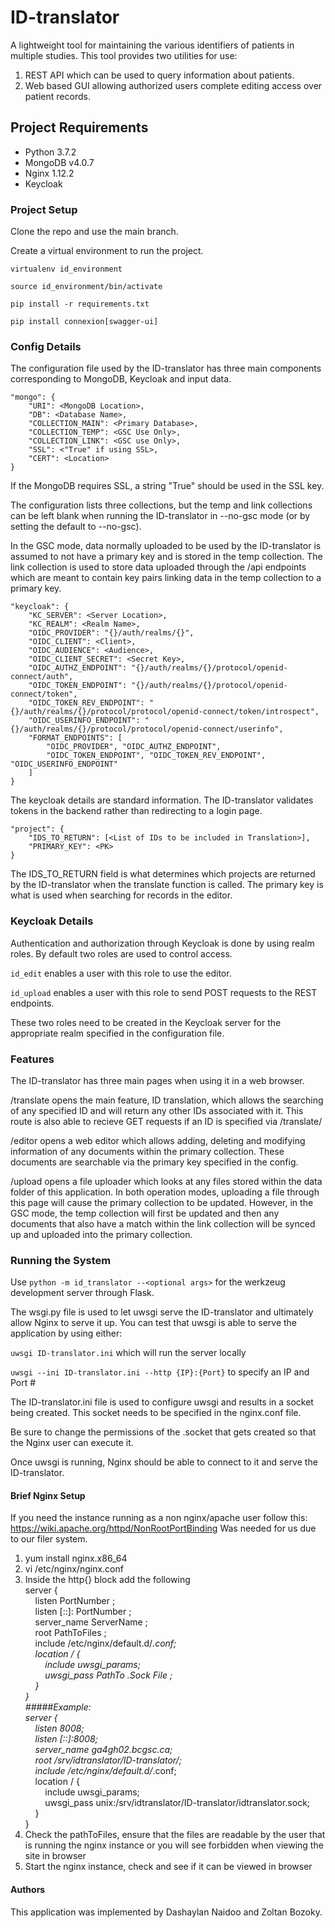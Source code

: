 # ID-translator
A lightweight tool for maintaining the various identifiers of patients in multiple studies. This 
tool provides two utilities for use:
1. REST API which can be used to query information about patients.
2. Web based GUI allowing authorized users complete editing access over patient records.

## Project Requirements
* Python 3.7.2
* MongoDB v4.0.7
* Nginx 1.12.2
* Keycloak


### Project Setup

Clone the repo and use the main branch.

Create a virtual environment to run the project.

    virtualenv id_environment

    source id_environment/bin/activate

    pip install -r requirements.txt

    pip install connexion[swagger-ui]
    
### Config Details
The configuration file used by the ID-translator has three main components corresponding to MongoDB, Keycloak
and input data.

    "mongo": {
        "URI": <MongoDB Location>,
        "DB": <Database Name>,
        "COLLECTION_MAIN": <Primary Database>,
        "COLLECTION_TEMP": <GSC Use Only>,
        "COLLECTION_LINK": <GSC use Only>,
        "SSL": <"True" if using SSL>,
        "CERT": <Location>
    }
If the MongoDB requires SSL, a string "True" should be used in the SSL key.

The configuration lists three collections, but the temp and link collections can be left blank when running
the ID-translator in --no-gsc mode (or by setting the default to --no-gsc). 

In the GSC mode, data normally uploaded to be used by the ID-translator is assumed to not have a primary key
and is stored in the temp collection. The link collection is used to store data uploaded through the /api 
endpoints which are meant to contain key pairs linking data in the temp collection to a primary key.
    
    "keycloak": {
        "KC_SERVER": <Server Location>,
        "KC_REALM": <Realm Name>,
        "OIDC_PROVIDER": "{}/auth/realms/{}",
        "OIDC_CLIENT": <Client>,
        "OIDC_AUDIENCE": <Audience>,
        "OIDC_CLIENT_SECRET": <Secret Key>,
        "OIDC_AUTHZ_ENDPOINT": "{}/auth/realms/{}/protocol/openid-connect/auth",
        "OIDC_TOKEN_ENDPOINT": "{}/auth/realms/{}/protocol/openid-connect/token",
        "OIDC_TOKEN_REV_ENDPOINT": "{}/auth/realms/{}/protocol/protocol/openid-connect/token/introspect",
        "OIDC_USERINFO_ENDPOINT": "{}/auth/realms/{}/protocol/protocol/openid-connect/userinfo",
        "FORMAT_ENDPOINTS": [
            "OIDC_PROVIDER", "OIDC_AUTHZ_ENDPOINT",
            "OIDC_TOKEN_ENDPOINT", "OIDC_TOKEN_REV_ENDPOINT", "OIDC_USERINFO_ENDPOINT"
        ]
    }

The keycloak details are standard information. The ID-translator validates tokens in the backend rather than
redirecting to a login page.

    "project": {
        "IDS_TO_RETURN": [<List of IDs to be included in Translation>],
        "PRIMARY_KEY": <PK>
    }

The IDS_TO_RETURN field is what determines which projects are returned by the ID-translator when the translate function
is called. The primary key is what is used when searching for records in the editor.

### Keycloak Details

Authentication and authorization through Keycloak is done by using realm roles. By default two roles are 
used to control access.

`id_edit` enables a user with this role to use the editor.

`id_upload` enables a user with this role to send POST requests to the REST endpoints.

These two roles need to be created in the Keycloak server for the appropriate realm specified 
in the configuration file.

### Features

The ID-translator has three main pages when using it in a web browser.

/translate opens the main feature, ID translation, which allows the searching
of any specified ID and will return any other IDs associated with it. This route is
also able to recieve GET requests if an ID is specified via /translate/<ID>

/editor opens a web editor which allows adding, deleting and modifying information
of any documents within the primary collection. These documents are searchable via
the primary key specified in the config.

/upload opens a file uploader which looks at any files stored within the data folder
of this application. In both operation modes, uploading a file through this page will
cause the primary collection to be updated. However, in the GSC mode, the temp collection
will first be updated and then any documents that also have a match within the link
collection will be synced up and uploaded into the primary collection.


### Running the System

Use `python -m id_translator --<optional args>` for the werkzeug development server through Flask.

The wsgi.py file is used to let uwsgi serve the ID-translator and ultimately 
allow Nginx to serve it up. You can test that uwsgi is able to serve the application
by using either:

`uwsgi ID-translator.ini` which will run the server locally

`uwsgi --ini ID-translator.ini --http {IP}:{Port}` to specify an IP and Port #

The ID-translator.ini file is used to configure uwsgi and results in a socket being created.
This socket needs to be specified in the nginx.conf file.

Be sure to change the permissions of the .socket that gets created so that the Nginx user
can execute it.

Once uwsgi is running, Nginx should be able to connect to it and serve the ID-translator.

#### Brief Nginx Setup

If you need the instance running as a non nginx/apache user follow this: https://wiki.apache.org/httpd/NonRootPortBinding Was needed for us due
to our filer system.
1. yum install nginx.x86_64
2. vi /etc/nginx/nginx.conf
3. Inside the http{} block add the following  
server {  
&nbsp;&nbsp;&nbsp;&nbsp;listen PortNumber ;  
&nbsp;&nbsp;&nbsp;&nbsp;listen [::]: PortNumber ;  
&nbsp;&nbsp;&nbsp;&nbsp;server_name ServerName ;  
&nbsp;&nbsp;&nbsp;&nbsp;root PathToFiles ;  
&nbsp;&nbsp;&nbsp;&nbsp;include /etc/nginx/default.d/*.conf;  
&nbsp;&nbsp;&nbsp;&nbsp;location / {  
&nbsp;&nbsp;&nbsp;&nbsp;&nbsp;&nbsp;&nbsp;&nbsp;include uwsgi_params;  
&nbsp;&nbsp;&nbsp;&nbsp;&nbsp;&nbsp;&nbsp;&nbsp;uwsgi_pass PathTo .Sock File ;  
&nbsp;&nbsp;&nbsp;&nbsp;}  
}  
#####Example:  
server {  
&nbsp;&nbsp;&nbsp;&nbsp;listen 8008;  
&nbsp;&nbsp;&nbsp;&nbsp;listen [::]:8008;  
&nbsp;&nbsp;&nbsp;&nbsp;server_name ga4gh02.bcgsc.ca;  
&nbsp;&nbsp;&nbsp;&nbsp;root /srv/idtranslator/ID-translator/;  
&nbsp;&nbsp;&nbsp;&nbsp;include /etc/nginx/default.d/*.conf;  
&nbsp;&nbsp;&nbsp;&nbsp;location / {  
&nbsp;&nbsp;&nbsp;&nbsp;&nbsp;&nbsp;&nbsp;&nbsp;include uwsgi_params;  
&nbsp;&nbsp;&nbsp;&nbsp;&nbsp;&nbsp;&nbsp;&nbsp;uwsgi_pass unix:/srv/idtranslator/ID-translator/idtranslator.sock;  
&nbsp;&nbsp;&nbsp;&nbsp;}  
}
4. Check the pathToFiles, ensure that the files are readable by the user that is running the nginx instance or you will see forbidden when
viewing the site in browser
5. Start the nginx instance, check and see if it can be viewed in browser


#### Authors
This application was implemented by Dashaylan Naidoo and Zoltan Bozoky.




